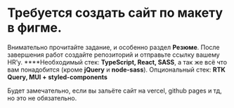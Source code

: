 # Требуется создать сайт по макету в фигме.
Внимательно прочитайте задание, и особенно раздел **Резюме**.
После завершения работ создайте репозиторий и отправьте ссылку вашему HR’у.
****Необходимый стек: **TypeScript, React, SASS**, а так же всё что вам понадобится (кроме **jQuery** и **node-sass**).
Опциональный стек: **RTK Query, MUI + styled-components**

Будет замечательно, если вы зальёте сайт на vercel, github pages и тд, но это не обязательно.


